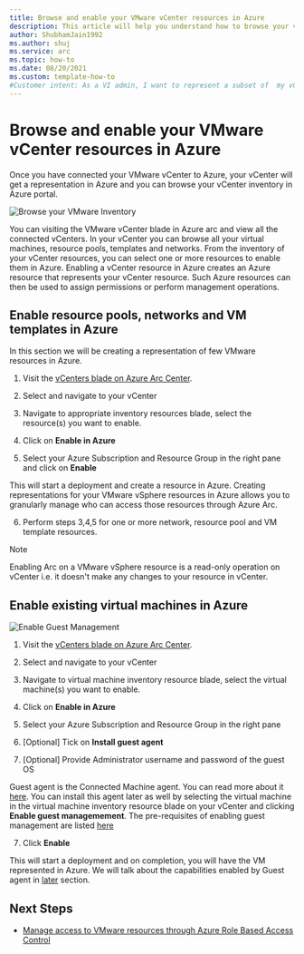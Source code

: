 ```yaml
---
title: Browse and enable your VMware vCenter resources in Azure
description: This article will help you understand how to browse your vCenter inventory and represent your VMware vCenter resources in Azure
author: ShubhamJain1992
ms.author: shuj
ms.service: arc
ms.topic: how-to
ms.date: 08/20/2021
ms.custom: template-how-to
#Customer intent: As a VI admin, I want to represent a subset of  my vCenter resources in Azure so that I can enable self-service
---
```


# Browse and enable your VMware vCenter resources in Azure

Once you have connected your VMware vCenter to Azure, your vCenter will get a representation in Azure and you can browse your vCenter inventory in Azure portal. 

![Browse your VMware Inventory ](../docs/media/browse-vmware-inventory.png)

You can visiting the VMware vCenter blade in Azure arc and view all the connected vCenters. In your vCenter you can browse all your virtual machines, resource pools, templates and networks. From the inventory of your vCenter resources, you can select one or more resources to enable them in Azure. Enabling a vCenter resource in Azure creates an Azure resource that represents your vCenter resource. Such Azure resources can then be used to assign permissions or perform management operations.

## Enable resource pools, networks and VM templates in Azure
In this section we will be creating a representation of few VMware resources in Azure.

1. Visit the [vCenters blade on Azure Arc Center](https://portal.azure.com/?microsoft_azure_hybridcompute_assettypeoptions=%7B%22VMwarevCenter%22%3A%7B%22options%22%3A%22%22%7D%7D&feature.customportal=false&feature.canmodifystamps=true&feature.azurestackhci=true&feature.scvmmdisktoc=true&feature.scvmmnettoc=true&feature.scvmmsizetoc=true&feature.scvmmvmnetworkingtab=true&feature.scvmmvmdiskstab=true&feature.vmwarearcvm=true&feature.vmwarevmnetworktab=true&feature.vmwarevmdiskstab=true&feature.appliances=true&feature.customlocations=true&feature.arcvmguestmanagement=true&feature.vmwareExtensionToc=true&feature.arcvmextensions=true&feature.vcenters=true&feature.vcenterguestmanagement=true&feature.hideassettypes=Microsoft_Azure_Compute_VirtualMachine&feature.showassettypes=Microsoft_Azure_Compute_AllVirtualMachine#blade/Microsoft_Azure_HybridCompute/AzureArcCenterBlade/vCenter).

2. Select and navigate to your vCenter

3. Navigate to appropriate inventory resources blade, select the resource(s) you want to enable.

4. Click on **Enable in Azure**

5. Select your Azure Subscription and Resource Group in the right pane and click on **Enable**

This will start a deployment and create a resource in Azure. Creating representations for your VMware vSphere resources in Azure allows you to granularly manage who can access those resources through Azure Arc.

6. Perform steps 3,4,5 for one or more network, resource pool and VM template resources.

> [!NOTE]
> Enabling Arc on a VMware vSphere resource is a read-only operation on vCenter i.e. it doesn't make any changes to your resource in vCenter.

## Enable existing virtual machines in Azure

![Enable Guest Management](../docs/media/enable-guest-management.png)

1. Visit the [vCenters blade on Azure Arc Center](https://portal.azure.com/?microsoft_azure_hybridcompute_assettypeoptions=%7B%22VMwarevCenter%22%3A%7B%22options%22%3A%22%22%7D%7D&feature.customportal=false&feature.canmodifystamps=true&feature.azurestackhci=true&feature.scvmmdisktoc=true&feature.scvmmnettoc=true&feature.scvmmsizetoc=true&feature.scvmmvmnetworkingtab=true&feature.scvmmvmdiskstab=true&feature.vmwarearcvm=true&feature.vmwarevmnetworktab=true&feature.vmwarevmdiskstab=true&feature.appliances=true&feature.customlocations=true&feature.arcvmguestmanagement=true&feature.vmwareExtensionToc=true&feature.arcvmextensions=true&feature.vcenters=true&feature.vcenterguestmanagement=true&feature.hideassettypes=Microsoft_Azure_Compute_VirtualMachine&feature.showassettypes=Microsoft_Azure_Compute_AllVirtualMachine#blade/Microsoft_Azure_HybridCompute/AzureArcCenterBlade/vCenter).

2. Select and navigate to your vCenter

3. Navigate to virtual machine inventory resource blade, select the virtual machine(s) you want to enable.

3. Click on **Enable in Azure**

4. Select your Azure Subscription and Resource Group in the right pane

5. [Optional] Tick on **Install guest agent** 

6. [Optional] Provide Administrator username and password of the guest OS 

Guest agent is the Connected Machine agent. You can read more about it [here](https://docs.microsoft.com/en-us/azure/azure-arc/servers/agent-overview). You can install this agent later as well by selecting the virtual machine in the virtual machine inventory resource blade on your vCenter and clicking **Enable guest managemement**. The pre-requisites of enabling guest management are listed [here](../docs/manage-vmware-vms-in-azure.md)
 
7. Click **Enable**

This will start a deployment and on completion, you will have the VM represented in Azure. We will talk about the capabilities enabled by Guest agent in [later](../docs/perform-vm-operations.md) section.

## Next Steps

- [Manage access to VMware resources through Azure Role Based Access Control](manage-access-to-arc-vmware-resources.md)